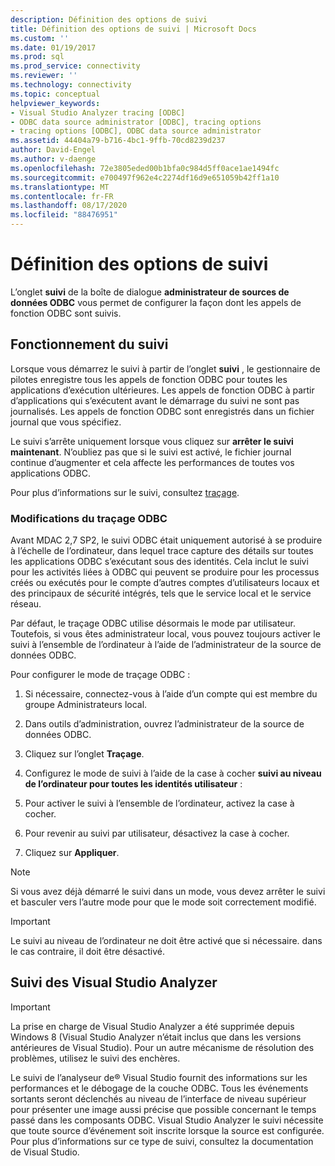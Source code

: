 ```yaml
---
description: Définition des options de suivi
title: Définition des options de suivi | Microsoft Docs
ms.custom: ''
ms.date: 01/19/2017
ms.prod: sql
ms.prod_service: connectivity
ms.reviewer: ''
ms.technology: connectivity
ms.topic: conceptual
helpviewer_keywords:
- Visual Studio Analyzer tracing [ODBC]
- ODBC data source administrator [ODBC], tracing options
- tracing options [ODBC], ODBC data source administrator
ms.assetid: 44404a79-b716-4bc1-9ffb-70cd8239d237
author: David-Engel
ms.author: v-daenge
ms.openlocfilehash: 72e3805eded00b1bfa0c984d5ff0ace1ae1494fc
ms.sourcegitcommit: e700497f962e4c2274df16d9e651059b42ff1a10
ms.translationtype: MT
ms.contentlocale: fr-FR
ms.lasthandoff: 08/17/2020
ms.locfileid: "88476951"
---
```

# <a name="setting-tracing-options"></a>Définition des options de suivi
L’onglet **suivi** de la boîte de dialogue **administrateur de sources de données ODBC** vous permet de configurer la façon dont les appels de fonction ODBC sont suivis.  
  
## <a name="how-tracing-works"></a>Fonctionnement du suivi  
 Lorsque vous démarrez le suivi à partir de l’onglet **suivi** , le gestionnaire de pilotes enregistre tous les appels de fonction ODBC pour toutes les applications d’exécution ultérieures. Les appels de fonction ODBC à partir d’applications qui s’exécutent avant le démarrage du suivi ne sont pas journalisés. Les appels de fonction ODBC sont enregistrés dans un fichier journal que vous spécifiez.  
  
 Le suivi s’arrête uniquement lorsque vous cliquez sur **arrêter le suivi maintenant**. N’oubliez pas que si le suivi est activé, le fichier journal continue d’augmenter et cela affecte les performances de toutes vos applications ODBC.  
  
 Pour plus d’informations sur le suivi, consultez [traçage](../../odbc/reference/develop-app/tracing.md).  
  
### <a name="changes-in-odbc-tracing"></a>Modifications du traçage ODBC  
 Avant MDAC 2,7 SP2, le suivi ODBC était uniquement autorisé à se produire à l’échelle de l’ordinateur, dans lequel trace capture des détails sur toutes les applications ODBC s’exécutant sous des identités. Cela inclut le suivi pour les activités liées à ODBC qui peuvent se produire pour les processus créés ou exécutés pour le compte d’autres comptes d’utilisateurs locaux et des principaux de sécurité intégrés, tels que le service local et le service réseau.  
  
 Par défaut, le traçage ODBC utilise désormais le mode par utilisateur. Toutefois, si vous êtes administrateur local, vous pouvez toujours activer le suivi à l’ensemble de l’ordinateur à l’aide de l’administrateur de la source de données ODBC.  
  
 Pour configurer le mode de traçage ODBC :  
  
1.  Si nécessaire, connectez-vous à l’aide d’un compte qui est membre du groupe Administrateurs local.  
  
2.  Dans outils d’administration, ouvrez l’administrateur de la source de données ODBC.  
  
3.  Cliquez sur l’onglet **Traçage**.  
  
4.  Configurez le mode de suivi à l’aide de la case à cocher **suivi au niveau de l’ordinateur pour toutes les identités utilisateur** :  
  
5.  Pour activer le suivi à l’ensemble de l’ordinateur, activez la case à cocher.  
  
6.  Pour revenir au suivi par utilisateur, désactivez la case à cocher.  
  
7.  Cliquez sur **Appliquer**.  
  
> [!NOTE]  
>  Si vous avez déjà démarré le suivi dans un mode, vous devez arrêter le suivi et basculer vers l’autre mode pour que le mode soit correctement modifié.  
  
> [!IMPORTANT]  
>  Le suivi au niveau de l’ordinateur ne doit être activé que si nécessaire. dans le cas contraire, il doit être désactivé.  
  
## <a name="visual-studio-analyzer-tracing"></a>Suivi des Visual Studio Analyzer  
  
> [!IMPORTANT]  
>  La prise en charge de Visual Studio Analyzer a été supprimée depuis Windows 8 (Visual Studio Analyzer n’était inclus que dans les versions antérieures de Visual Studio). Pour un autre mécanisme de résolution des problèmes, utilisez le suivi des enchères.  
  
 Le suivi de l’analyseur de® Visual Studio fournit des informations sur les performances et le débogage de la couche ODBC. Tous les événements sortants seront déclenchés au niveau de l’interface de niveau supérieur pour présenter une image aussi précise que possible concernant le temps passé dans les composants ODBC. Visual Studio Analyzer le suivi nécessite que toute source d’événement soit inscrite lorsque la source est configurée. Pour plus d’informations sur ce type de suivi, consultez la documentation de Visual Studio.

